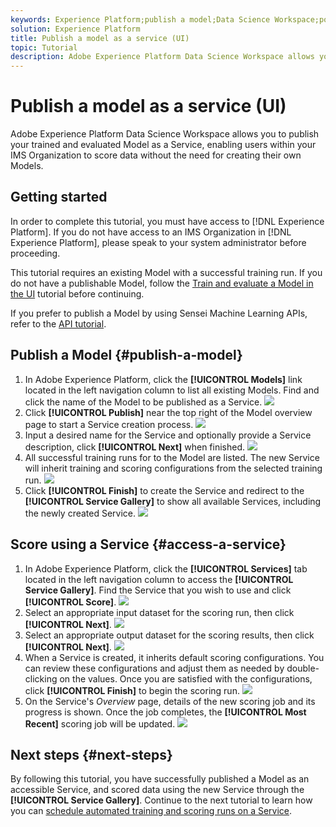 ```yaml
---
keywords: Experience Platform;publish a model;Data Science Workspace;popular topics;score a service
solution: Experience Platform
title: Publish a model as a service (UI)
topic: Tutorial
description: Adobe Experience Platform Data Science Workspace allows you to publish your trained and evaluated Model as a Service, enabling users within your IMS Organization to score data without the need for creating their own Models.
---
```


# Publish a model as a service (UI)

Adobe Experience Platform Data Science Workspace allows you to publish your trained and evaluated Model as a Service, enabling users within your IMS Organization to score data without the need for creating their own Models.

## Getting started

In order to complete this tutorial, you must have access to [!DNL Experience Platform]. If you do not have access to an IMS Organization in [!DNL Experience Platform], please speak to your system administrator before proceeding.

This tutorial requires an existing Model with a successful training run. If you do not have a publishable Model, follow the [Train and evaluate a Model in the UI](./train-evaluate-model-ui.md) tutorial before continuing.

If you prefer to publish a Model by using Sensei Machine Learning APIs, refer to the [API tutorial](./publish-model-service-api.md).

## Publish a Model {#publish-a-model}

1.  In Adobe Experience Platform, click the **[!UICONTROL Models]** link located in the left navigation column to list all existing Models. Find and click the name of the Model to be published as a Service.
![](../images/models-recipes/publish-model/1_browse_model.png)
2.  Click **[!UICONTROL Publish]** near the top right of the Model overview page to start a Service creation process.
![](../images/models-recipes/publish-model/2_view_training_runs.png)
3.  Input a desired name for the Service and optionally provide a Service description, click **[!UICONTROL Next]** when finished.
![](../images/models-recipes/publish-model/3_configure_service.png)
4.  All successful training runs for to the Model are listed. The new Service will inherit training and scoring configurations from the selected training run. 
![](../images/models-recipes/publish-model/4_select_training_run.png)
5.  Click **[!UICONTROL Finish]** to create the Service and redirect to the **[!UICONTROL Service Gallery]** to show all available Services, including the newly created Service.
![](../images/models-recipes/publish-model/service_gallery.png)

## Score using a Service {#access-a-service}

1. In Adobe Experience Platform, click the **[!UICONTROL Services]** tab located in the left navigation column to access the **[!UICONTROL Service Gallery]**. Find the Service that you wish to use and click **[!UICONTROL Score]**.
![](../images/models-recipes/publish-model/click_to_score.png)
2. Select an appropriate input dataset for the scoring run, then click **[!UICONTROL Next]**.
![](../images/models-recipes/publish-model/6_scoring_input.png)
3. Select an appropriate output dataset for the scoring results, then click **[!UICONTROL Next]**.
![](../images/models-recipes/publish-model/7_scoring_output.png)
4. When a Service is created, it inherits default scoring configurations. You can review these configurations and adjust them as needed by double-clicking on the values. Once you are satisfied with the configurations, click **[!UICONTROL Finish]** to begin the scoring run.
![](../images/models-recipes/publish-model/8_scoring_configure.png)
5.  On the Service's *Overview* page, details of the new scoring job and its progress is shown. Once the job completes, the **[!UICONTROL Most Recent]** scoring job will be updated.
![](../images/models-recipes/publish-model/score_pending.png)

## Next steps {#next-steps}

By following this tutorial, you have successfully published a Model as an accessible Service, and scored data using the new Service through the **[!UICONTROL Service Gallery]**. Continue to the next tutorial to learn how you can [schedule automated training and scoring runs on a Service](./schedule-models-ui.md).
